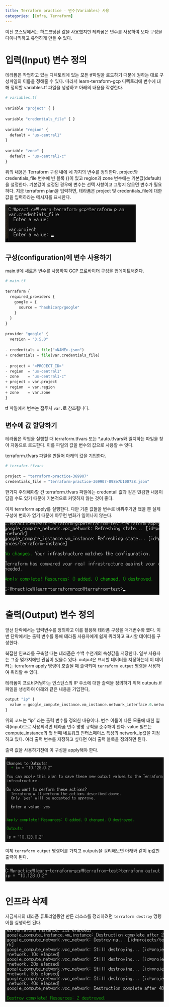 ```yaml
---
title: Terraform practice - 변수(Variables) 사용
categories: [Infra, Terraform]
---
```


이전 포스팅에서는 하드코딩된 값을 사용했지만 테라폼은 변수를 사용하여 보다 구성을 다이나믹하고 유연하게 만들 수 있다.

# 입력(Input) 변수 정의

테라폼은 작업하고 있는 디렉토리에 있는 모든 tf파일을 로드하기 때문에 원하는 대로 구성파일의 이름을 정해줄 수 있다.  따라서 learn-terraform-gcp 디렉토리에 변수에 대해 정의할 variables.tf 파일을 생성하고 아래의 내용을 작성한다.

```python
# variables.tf

variable "project" { }

variable "credentials_file" { }

variable "region" {
  default = "us-central1"
}

variable "zone" {
  default = "us-central1-c"
}
```

위의 내용은 Terraform 구성 내에 네 가지의 변수를 정의한다. project와 credentials_file 변수에 빈 블록 {}이 있고 region과 zone 변수에는 기본값(default)을 설정한다. 기본값이 설정된 경우에 변수는 선택 사항이고 그렇지 않으면 변수가 필요하다. 지금 terraform plan을 입력하면, 테라폼은 project 및 credentials_file에 대한 값을 입력하라는 메시지를 표시한다.

![terraform-practice-variables0](/images/terraform-practice-variables0.png)

## 구성(configuration)에 변수 사용하기

main.tf에 새로운 변수를 사용하여 GCP 프로바이더 구성을 업데이트해준다.

```python
# main.tf

terraform {
  required_providers {
    google = {
      source = "hashicorp/google"
    }
  }
}

provider "google" {
  version = "3.5.0"

- credentials = file("<NAME>.json")
+ credentials = file(var.credentials_file)

- project = "<PROJECT_ID>"
- region  = "us-central1"
- zone    = "us-central1-c"
+ project = var.project
+ region  = var.region
+ zone    = var.zone
}
```

tf 파일에서 변수는 접두사 `var.`로 참조됩니다.

## 변수에 값 할당하기

테라폼은 작업을 실행할 때 terraform.tfvars 또는 *.auto.tfvars와 일치하는 파일을 찾아 자동으로 로드한다. 이를 파일의 값을 변수의 값으로 사용할 수 잇다.

terraform.tfvars 파일을 만들어 아래의 값을 기입한다.

```python
# terrafor.tfvars

project = "terraform-practice-369907"
credentials_file = "terraform-practice-369907-098e7b100728.json"
```

한가지 주의해야할 건 terraform.tfvars 파일에는 credentail 값과 같은 민감한 내용이 담길 수도 있기 때문에 기본적으로 커밋하지 않는 것이 좋다.

이제 terraform apply를 실행한다. 다만 기존 값들을 변수로 바꿔주기만 했을 뿐 실제 구성에 변화가 없기 때문에 아무런 변화가 일어나지 않는다.

![terraform-practice-variables1](/images/terraform-practice-variables1.png)

# 출력(Output) 변수 정의

앞선 단락에서는 입력변수를 정의하고 이를 활용해 테라폼 구성을 매개변수화 했다. 이번 단락에서는 출력 변수를 통해 테라폼 사용자에게 쉽게 쿼리하고 표시할 데이터를 구성한다.

복잡한 인프라를 구축할 때는 테라폼은 수백 수천개의 속성값을 저장한다. 일부 사용자는 그중 몇가지에만 관심이 있을수 있다. output은 표시할 데이터를 지정하는데 이 데이터는 terraform apply 명령이 호출될 때 출력되며 `terraform output` 명령을 사용하여 쿼리할 수 있다.

테라폼이 프로비저닝하는 인스턴스의 IP 주소에 대한 출력을 정의하기 위해 outputs.tf 파일을 생성하여 아래와 같은 내용을 기입한다,

```python
output "ip" {
  value = google_compute_instance.vm_instance.network_interface.0.network_ip
}
```

위의 코드는 “ip” 라는 출력 변수를 정의한 내용이다. 변수 이름이 다른 모듈에 대한 입력(input)으로 사용되려면 테라폼 변수 명명 규칙을 준수해야 한다. value 필드는 compute_instance의 첫 번째 네트워크 인터스페이스 특성의 network_ip값을 지정하고 있다. 여러 출력 변수를 지정하고 싶다면 여러 출력 블록을 정의하면 된다.

출력 값을 사용하기전에 이 구성을 apply해야 한다.

![terraform-practice-variables2](/images/terraform-practice-variables2.png)

이제 `terraform output` 명령어를 가지고 outputs을 쿼리해보면 아래와 같이 ip값만 출력이 된다.

![terraform-practice-variables3](/images/terraform-practice-variables3.png)

# 인프라 삭제

지금까지의 테라폼 튜토리얼동안 만든 리소스를 정리하려면 `terraform destroy` 명령어를 실행하면 된다.

![terraform-practice-variables4](/images/terraform-practice-variables4.png)
